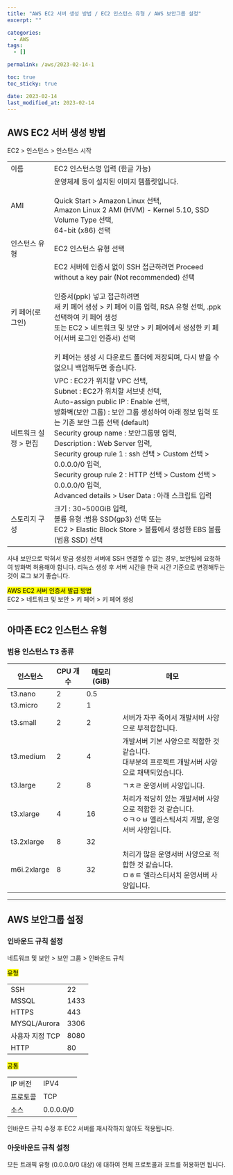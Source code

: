 ```yaml
---
title: "AWS EC2 서버 생성 방법 / EC2 인스턴스 유형 / AWS 보안그룹 설정"
excerpt: ""

categories:
  - AWS
tags:
  - []

permalink: /aws/2023-02-14-1

toc: true
toc_sticky: true

date: 2023-02-14
last_modified_at: 2023-02-14
---
```


## AWS EC2 서버 생성 방법

EC2 > 인스턴스 > 인스턴스 시작
<table class="table_2_left">
  <tbody>
    <tr>
      <td>이름</td>
      <td>EC2 인스턴스명 입력 (한글 가능)</td>
    </tr>
    <tr>
      <td>AMI</td>
      <td>
        운영체제 등이 설치된 이미지 템플릿입니다.<br><br>
        Quick Start &gt; Amazon Linux 선택,<br>
        Amazon Linux 2 AMI (HVM) - Kernel 5.10, SSD Volume Type 선택,<br>
        64-bit (x86) 선택
      </td>
    </tr>
    <tr>
      <td>인스턴스 유형</td>
      <td>EC2 인스턴스 유형 선택</td>
    </tr>
    <tr>
      <td>키 페어(로그인)</td>
      <td>
        EC2 서버에 인증서 없이 SSH 접근하려면  Proceed without a key pair (Not recommended) 선택<br><br>
        인증서(ppk) 넣고 접근하려면<br>새 키 페어 생성 &gt; 키 페어 이름 입력, RSA 유형 선택, .ppk 선택하여 키 페어 생성<br>
        또는 EC2 &gt; 네트워크 및 보안 &gt; 키 페어에서 생성한 키 페어(서버 로그인 인증서) 선택<br><br>
        키 페어는 생성 시 다운로드 폴더에 저장되며, 다시 받을 수 없으니 백업해두면 좋습니다.
      </td>
    </tr>
    <tr>
      <td>네트워크 설정 &gt; 편집</td>
      <td>
        VPC : EC2가 위치할 VPC 선택,<br>
        Subnet : EC2가 위치할 서브넷 선택,<br>
        Auto-assign public IP : Enable 선택,<br>
        방화벽(보안 그룹) : 보안 그룹 생성하여 아래 정보 입력 또는 기존 보안 그룹 선택 (default)<br>
        Security group name : 보안그룹명 입력,<br>
        Description : Web Server 입력,<br>
        Security group rule 1 : ssh 선택 &gt; Custom 선택 &gt; 0.0.0.0/0 입력, <br>
        Security group rule 2 : HTTP 선택 &gt; Custom 선택 &gt; 0.0.0.0/0 입력,<br>
        Advanced details &gt; User Data : 아래 스크립트 입력
      </td>
    </tr>
    <tr>
      <td>스토리지 구성</td>
      <td>
        크기 : 30~500GiB 입력,<br>
        볼륨 유형 :범용 SSD(gp3) 선택 또는<br>
        EC2 &gt; Elastic Block Store &gt; 볼륨에서 생성한 EBS 볼륨(범용 SSD) 선택
      </td>
    </tr>
  </tbody>
</table>
사내 보안으로 막혀서 방금 생성한 서버에 SSH 연결할 수 없는 경우, 보안팀에 요청하여 방화벽 허용해야 합니다.  
리눅스 생성 후 서버 시간을 한국 시간 기준으로 변경해두는 것이 로그 보기 좋습니다.

<mark>AWS EC2 서버 인증서 발급 방법</mark>  
EC2 > 네트워크 및 보안 > 키 페어 > 키 페어 생성

---

## 아마존 EC2 인스턴스 유형

### 범용 인스턴스 T3 종류
<table>
  <thead>
    <tr>
      <th>인스턴스</th>
      <th>CPU 개수</th>
      <th>메모리 (GiB)</th>
      <th>메모</th>
    </tr>
  </thead>
  <tbody>
    <tr>
      <td>t3.nano</td>
      <td>2</td>
      <td>0.5</td>
      <td></td>
    </tr>
    <tr>
      <td>t3.micro</td>
      <td>2</td>
      <td>1</td>
      <td></td>
    </tr>
    <tr>
      <td>t3.small</td>
      <td>2</td>
      <td>2</td>
      <td>서버가 자꾸 죽어서 개발서버 사양으로 부적합합니다.</td>
    </tr>
    <tr>
      <td>t3.medium</td>
      <td>2</td>
      <td>4</td>
      <td>
        개발서버 기본 사양으로 적합한 것 같습니다.<br>
        대부분의 프로젝트 개발서버 사양으로 채택되었습니다.
      </td>
    </tr>
    <tr>
      <td>t3.large</td>
      <td>2</td>
      <td>8</td>
      <td>ㄱㅊㄹ 운영서버 사양입니다.</td>
    </tr>
    <tr>
      <td>t3.xlarge</td>
      <td>4</td>
      <td>16</td>
      <td>
        처리가 적당히 있는 개발서버 사양으로 적합한 것 같습니다.<br>
        ㅇㅋㅇㅂ 엘라스틱서치 개발, 운영서버 사양입니다.
      </td>
    </tr>
    <tr>
      <td>t3.2xlarge</td>
      <td>8</td>
      <td>32</td>
      <td></td>
    </tr>
    <tr>
      <td>m6i.2xlarge</td>
      <td>8</td>
      <td>32</td>
      <td>
        처리가 많은 운영서버 사양으로 적합한 것 같습니다.<br>
        ㅁㅎㅌ 엘라스티서치 운영서버 사양입니다.
      </td>
    </tr>
  </tbody>
</table>

---

## AWS 보안그룹 설정

### 인바운드 규칙 설정

네트워크 및 보안 > 보안 그룹 > 인바운드 규칙

<mark>유형</mark>
<table>
  <tbody>
    <tr>
      <td>SSH</td>
      <td>22</td>
    </tr>
    <tr>
      <td>MSSQL</td>
      <td>1433</td>
    </tr>
    <tr>
      <td>HTTPS </td>
      <td>443</td>
    </tr>
    <tr>
      <td>MYSQL/Aurora</td>
      <td>3306</td>
    </tr>
    <tr>
      <td>사용자 지정 TCP </td>
      <td>8080</td>
    </tr>
    <tr>
      <td>HTTP</td>
      <td>80</td>
    </tr>
  </tbody>
</table>

<mark>공통</mark>
<table>
  <tbody>
    <tr>
      <td>IP 버전</td>
      <td>IPV4</td>
    </tr>
    <tr>
      <td>프로토콜</td>
      <td>TCP</td>
    </tr>
    <tr>
      <td>소스</td>
      <td>0.0.0.0/0</td>
    </tr>
  </tbody>
</table>
인바운드 규칙 수정 후 EC2 서버를 재시작하지 않아도 적용됩니다.

### 아웃바운드 규칙 설정
모든 트래픽 유형 (0.0.0.0/0 대상) 에 대하여 전체 프로토콜과 포트를 허용하면 됩니다.